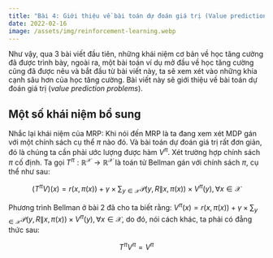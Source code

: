 ```yaml
---
title: "Bài 4: Giới thiệu về bài toán dự đoán giá trị (Value prediction)"
date: 2022-02-16
image: /assets/img/reinforcement-learning.webp
---
```

Như vậy, qua 3 bài viết đầu tiên, những khái niệm cơ bản về học tăng cường đã được trình bày, ngoài ra, một bài toán ví dụ mở đầu về học tăng cường cũng đã được nêu và bắt đầu từ bài viết này, ta sẽ xem xét vào những khía cạnh sâu hơn của học tăng cường. Bài viết này sẽ giới thiệu về bài toán dự đoán giá trị (*value prediction problems*).

## Một số khái niệm bổ sung
Nhắc lại khái niệm của MRP: Khi nói đến MRP là ta đang xem xét MDP gán với một chính sách cụ thể $\pi$ nào đó. Và bài toán dự đoán giá trị rất đơn giản, đó là chúng ta cần phải ước lượng được hàm $V^{\pi}$. Xét trường hợp chính sách $\pi$ cố định. Ta gọi $T^{\pi}: \mathbb{R}^{\mathcal{X}}\rightarrow\mathbb{R}^{\mathcal{X}}$ là toán tử Bellman gán với chính sách $\pi$, cụ thể như sau:

$$ (T^{\pi}V)(x) = r(x, \pi(x)) + \gamma\times\sum_{y\in\mathcal{X}}\mathcal{P}(y,R \| x, \pi(x))\times V^{\pi}(y), \forall x\in\mathcal{X}$$

Phương trình Bellman ở bài 2 đã cho ta biết rằng: $V^{\pi}(x) = r(x, \pi(x)) + \gamma\times\sum_{y\in\mathcal{X}}\mathcal{P}(y,R \| x, \pi(x))\times V^{\pi}(y), \forall x\in\mathcal{X}$, do đó, nói cách khác, ta phải có đẳng thức sau:

$$ T^{\pi}V^{\pi} = V^{\pi}$$


<script type="text/x-mathjax-config">
    MathJax.Hub.Config({
      tex2jax: {
        skipTags: ['script', 'noscript', 'style', 'textarea', 'pre'],
        inlineMath: [['$','$']]
      }
    });
  </script>
<script src="https://cdn.mathjax.org/mathjax/latest/MathJax.js?config=TeX-AMS-MML_HTMLorMML" type="text/javascript"></script>
